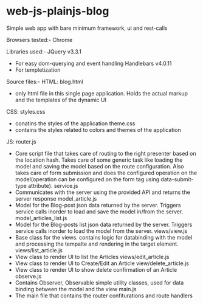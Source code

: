 # web-js-plainjs-blog
Simple web app with bare minimum framework, ui and rest-calls

Browsers tested:-
Chrome

Libraries used:-
JQuery v3.3.1
- For easy dom-querying and event handling
Handlebars v4.0.11
- For templetization

Source files:-
HTML:
blog.html
- only html file in this single page application. Holds the actual markup and the templates of the dynamic UI

CSS:
styles.css
- conatins the styles of the application
theme.css
- contains the styles related to colors and themes of the application

JS:
router.js
- Core script file that takes care of routing to the right presenter based on the location hash. 
Takes care of some generic task like loading the model and saving the model based on the route configuration.
Also takes care of form submission and does the configured operation on the model(operation can be configured on the form tag using data-submit-type attribute).
service.js
- Communicates with the server using the provided API and returns the server response
model_article.js
- Model for the Blog-post json data returned by the server. Triggers service calls inorder to load and save the model in/from the server.
model_articles_list.js
- Model for the Blog-posts list json data returned by the server. Triggers service calls inorder to load the model from the server.
views/view.js
- Base class for the views. contains logic for databinding with the model and processing the tempalte and rendering in the target element.
views/list_article.js
- View class to render UI to list the Articles
views/edit_article.js
- View class to render UI to Create/Edit an Article
view/delete_article.js
- View class to render UI to show delete confirmation of an Article
observe.js
- Contains Observer, Observable simple utility classes, used for data binding between the model and the view
main.js
- The main file that contains the router confiturations and route handlers